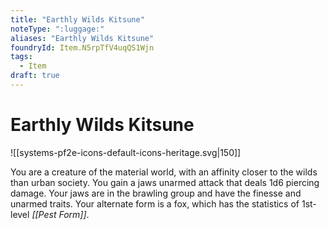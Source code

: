 ```yaml
---
title: "Earthly Wilds Kitsune"
noteType: ":luggage:"
aliases: "Earthly Wilds Kitsune"
foundryId: Item.N5rpTfV4uqQS1Wjn
tags:
  - Item
draft: true
---
```


# Earthly Wilds Kitsune
![[systems-pf2e-icons-default-icons-heritage.svg|150]]

You are a creature of the material world, with an affinity closer to the wilds than urban society. You gain a jaws unarmed attack that deals 1d6 piercing damage. Your jaws are in the brawling group and have the finesse and unarmed traits. Your alternate form is a fox, which has the statistics of 1st-level _[[Pest Form]]_.
